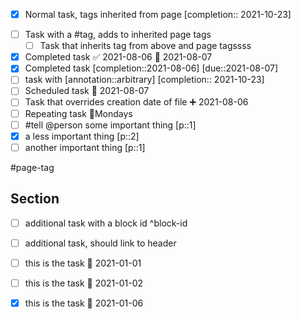 - [x] Normal task, tags inherited from page [completion:: 2021-10-23]
* [ ] Task with a #tag, adds to inherited page tags
	* [ ] Task that inherits tag from above and page tagssss
* [x] Completed task ✅ 2021-08-06 📅 2021-08-07
* [x] Completed task [completion::2021-08-06] [due::2021-08-07]
* [ ] task with [annotation::arbitrary] [completion:: 2021-10-23] 
* [ ] Scheduled task 📅  2021-08-07
* [ ] Task that overrides creation date of file ➕ 2021-08-06
* [ ] Repeating task 🔁Mondays
* [ ] #tell @person some important thing [p::1]
* [x] a less important thing [p::2]
* [ ] another important thing [p::1]

#page-tag

## Section
- [ ] additional task with a block id ^block-id
- [ ] additional task, should link to header
- [ ] this is the task 📅 2021-01-01
- [ ] this is the task 📅 2021-01-02
- [x] this is the task 📅 2021-01-06    
      
